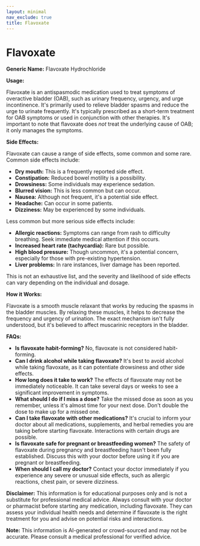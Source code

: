 ```yaml
---
layout: minimal
nav_exclude: true
title: Flavoxate
---
```


# Flavoxate

**Generic Name:** Flavoxate Hydrochloride

**Usage:**

Flavoxate is an antispasmodic medication used to treat symptoms of overactive bladder (OAB), such as urinary frequency, urgency, and urge incontinence.  It's primarily used to relieve bladder spasms and reduce the urge to urinate frequently.  It's typically prescribed as a short-term treatment for OAB symptoms or used in conjunction with other therapies.  It's important to note that flavoxate does *not* treat the underlying cause of OAB; it only manages the symptoms.

**Side Effects:**

Flavoxate can cause a range of side effects, some common and some rare.  Common side effects include:

* **Dry mouth:** This is a frequently reported side effect.
* **Constipation:** Reduced bowel motility is a possibility.
* **Drowsiness:** Some individuals may experience sedation.
* **Blurred vision:** This is less common but can occur.
* **Nausea:** Although not frequent, it's a potential side effect.
* **Headache:**  Can occur in some patients.
* **Dizziness:**  May be experienced by some individuals.

Less common but more serious side effects include:

* **Allergic reactions:**  Symptoms can range from rash to difficulty breathing.  Seek immediate medical attention if this occurs.
* **Increased heart rate (tachycardia):**  Rare but possible.
* **High blood pressure:** Though uncommon, it's a potential concern, especially for those with pre-existing hypertension.
* **Liver problems:**  In rare instances, liver damage has been reported.

This is not an exhaustive list, and the severity and likelihood of side effects can vary depending on the individual and dosage.

**How it Works:**

Flavoxate is a smooth muscle relaxant that works by reducing the spasms in the bladder muscles.  By relaxing these muscles, it helps to decrease the frequency and urgency of urination.  The exact mechanism isn't fully understood, but it's believed to affect muscarinic receptors in the bladder.

**FAQs:**

* **Is flavoxate habit-forming?**  No, flavoxate is not considered habit-forming.
* **Can I drink alcohol while taking flavoxate?**  It's best to avoid alcohol while taking flavoxate, as it can potentiate drowsiness and other side effects.
* **How long does it take to work?**  The effects of flavoxate may not be immediately noticeable.  It can take several days or weeks to see a significant improvement in symptoms.
* **What should I do if I miss a dose?**  Take the missed dose as soon as you remember, unless it's almost time for your next dose.  Don't double the dose to make up for a missed one.
* **Can I take flavoxate with other medications?**  It's crucial to inform your doctor about all medications, supplements, and herbal remedies you are taking before starting flavoxate.  Interactions with certain drugs are possible.
* **Is flavoxate safe for pregnant or breastfeeding women?**  The safety of flavoxate during pregnancy and breastfeeding hasn't been fully established.  Discuss this with your doctor before using it if you are pregnant or breastfeeding.
* **When should I call my doctor?**  Contact your doctor immediately if you experience any severe or unusual side effects, such as allergic reactions, chest pain, or severe dizziness.


**Disclaimer:**  This information is for educational purposes only and is not a substitute for professional medical advice.  Always consult with your doctor or pharmacist before starting any medication, including flavoxate. They can assess your individual health needs and determine if flavoxate is the right treatment for you and advise on potential risks and interactions.


**Note:** This information is AI-generated or crowd-sourced and may not be accurate. Please consult a medical professional for verified advice.